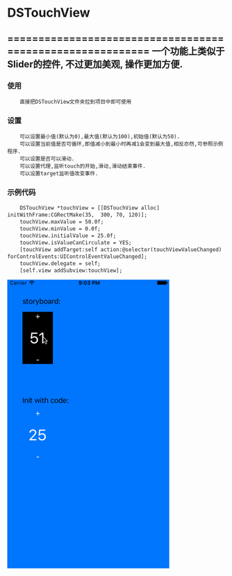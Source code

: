 # DSTouchView
==========================================================
一个功能上类似于Slider的控件, 不过更加美观, 操作更加方便.
----------------------------------------------------------
### 使用
        直接把DSTouchView文件夹拉到项目中即可使用
        
### 设置
        可以设置最小值(默认为0),最大值(默认为100),初始值(默认为50).
        可以设置当前值是否可循环,即值减小到最小时再减1会变到最大值,相反亦然,可参照示例程序.
        可以设置是否可以滑动.
        可以设置代理,监听touch的开始,滑动,滑动结束事件.
        可以设置target监听值改变事件.
        
### 示例代码
        DSTouchView *touchView = [[DSTouchView alloc] initWithFrame:CGRectMake(35,  300, 70, 120)];
        touchView.maxValue = 50.0f;
        touchView.minValue = 0.0f;
        touchView.initialValue = 25.0f;
        touchView.isValueCanCirculate = YES;
        [touchView addTarget:self action:@selector(touchViewValueChanged) forControlEvents:UIControlEventValueChanged];
        touchView.delegate = self;
        [self.view addSubview:touchView];

![](https://github.com/OuDuShu/DSTouchView/raw/master/DSTouchView/演示.gif) 
